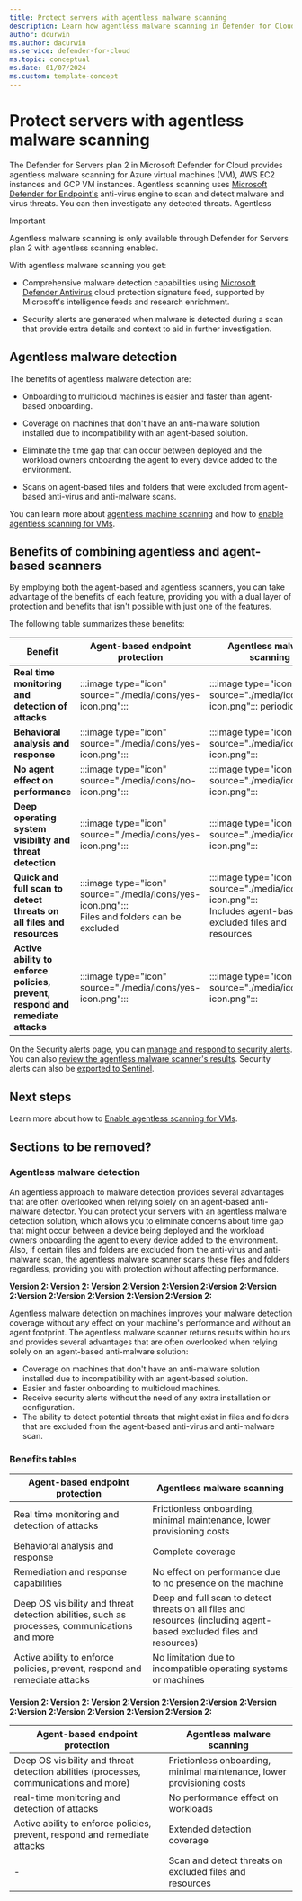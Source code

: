 ```yaml
---
title: Protect servers with agentless malware scanning
description: Learn how agentless malware scanning in Defender for Cloud can protect your virtual machines from malware.
author: dcurwin
ms.author: dacurwin
ms.service: defender-for-cloud
ms.topic: conceptual
ms.date: 01/07/2024
ms.custom: template-concept
---
```


# Protect servers with agentless malware scanning

The Defender for Servers plan 2 in Microsoft Defender for Cloud provides agentless malware scanning for Azure virtual machines (VM), AWS EC2 instances and GCP VM instances. Agentless scanning uses [Microsoft Defender for Endpoint's](integration-defender-for-endpoint.md) anti-virus engine to scan and detect malware and virus threats. You can then investigate any detected threats. Agentless 

> [!IMPORTANT]
> Agentless malware scanning is only available through Defender for Servers plan 2 with agentless scanning enabled.

With agentless malware scanning you get:

- Comprehensive malware detection capabilities using [Microsoft Defender Antivirus](/microsoft-365/security/defender-endpoint/microsoft-defender-antivirus-windows?view=o365-worldwide) cloud protection signature feed, supported by Microsoft's intelligence feeds and research enrichment.

- Security alerts are generated when malware is detected during a scan that provide extra details and context to aid in further investigation.

## Agentless malware detection

The benefits of agentless malware detection are:

- Onboarding to multicloud machines is easier and faster than agent-based onboarding.

- Coverage on machines that don't have an anti-malware solution installed due to incompatibility with an agent-based solution.

- Eliminate the time gap that can occur between deployed and the workload owners onboarding the agent to every device added to the environment.

- Scans on agent-based files and folders that were excluded from agent-based anti-virus and anti-malware scans.

You can learn more about [agentless machine scanning](concept-agentless-data-collection.md) and how to [enable agentless scanning for VMs](enable-agentless-scanning-vms.md).

## Benefits of combining agentless and agent-based scanners

By employing both the agent-based and agentless scanners, you can take advantage of the benefits of each feature, providing you with a dual layer of protection and benefits that isn't possible with just one of the features.

The following table summarizes these benefits:

| **Benefit** | **Agent-based endpoint protection** |  **Agentless malware scanning** |
|--|--|--|
| **Real time monitoring and detection of attacks** | :::image type="icon" source="./media/icons/yes-icon.png"::: | :::image type="icon" source="./media/icons/no-icon.png"::: periodic only |
| **Behavioral analysis and response** | :::image type="icon" source="./media/icons/yes-icon.png"::: | :::image type="icon" source="./media/icons/yes-icon.png"::: |
| **No agent effect on performance** | :::image type="icon" source="./media/icons/no-icon.png"::: | :::image type="icon" source="./media/icons/yes-icon.png"::: |
| **Deep operating system visibility and threat detection** | :::image type="icon" source="./media/icons/yes-icon.png"::: | :::image type="icon" source="./media/icons/yes-icon.png"::: |
| **Quick and full scan to detect threats on all files and resources** | :::image type="icon" source="./media/icons/yes-icon.png"::: <br> Files and folders can be excluded | :::image type="icon" source="./media/icons/yes-icon.png"::: <br> Includes agent-based excluded files and resources |
| **Active ability to enforce policies, prevent, respond and remediate attacks** | :::image type="icon" source="./media/icons/yes-icon.png"::: | :::image type="icon" source="./media/icons/no-icon.png"::: |

On the Security alerts page, you can [manage and respond to security alerts](managing-and-responding-alerts.md). You can also [review the agentless malware scanner's results](managing-and-responding-alerts.md#review-the-agentless-scans-results). Security alerts can also be [exported to Sentinel](export-to-siem.md).

## Next steps

Learn more about how to [Enable agentless scanning for VMs](enable-agentless-scanning-vms.md).

## Sections to be removed?

### Agentless malware detection

An agentless approach to malware detection provides several advantages that are often overlooked when relying solely on an agent-based anti-malware detector. You can protect your servers with an agentless malware detection solution, which allows you to eliminate concerns about time gap that might occur between a device being deployed and the workload owners onboarding the agent to every device added to the environment. Also, if certain files and folders are excluded from the anti-virus and anti-malware scan, the agentless malware scanner scans these files and folders regardless, providing you with protection without affecting performance.

**Version 2: Version 2: Version 2:Version 2:Version 2:Version 2:Version 2:Version 2:Version 2:Version 2:Version 2:Version 2:**

Agentless malware detection on machines improves your malware detection coverage without any effect on your machine's performance and without an agent footprint. The agentless malware scanner returns results within hours and provides several advantages that are often overlooked when relying solely on an agent-based anti-malware solution:

- Coverage on machines that don't have an anti-malware solution installed due to incompatibility with an agent-based solution.
- Easier and faster onboarding to multicloud machines.
- Receive security alerts without the need of any extra installation or configuration. 
- The ability to detect potential threats that might exist in files and folders that are excluded from the agent-based anti-virus and anti-malware scan.

### Benefits tables

| **Agent-based endpoint protection** | **Agentless malware scanning** |
|--|--|
| Real time monitoring and detection of attacks | Frictionless onboarding, minimal maintenance, lower provisioning costs |
| Behavioral analysis and response | Complete coverage |
| Remediation and response capabilities | No effect on performance due to no presence on the machine |
| Deep OS visibility and threat detection abilities, such as processes, communications and more | Deep and full scan to detect threats on all files and resources (including agent-based excluded files and resources)|
|Active ability to enforce policies, prevent, respond and remediate attacks| No limitation due to incompatible operating systems or machines |

**Version 2: Version 2: Version 2:Version 2:Version 2:Version 2:Version 2:Version 2:Version 2:Version 2:Version 2:Version 2:**

| **Agent-based endpoint protection** | **Agentless malware scanning** |
|--|--|
| Deep OS visibility and threat detection abilities (processes, communications and more) | Frictionless onboarding, minimal maintenance, lower provisioning costs |
| real-time monitoring and detection of attacks | No performance effect on workloads |
| Active ability to enforce policies, prevent, respond and remediate attacks | Extended detection coverage |
| - | Scan and detect threats on excluded files and resources |

